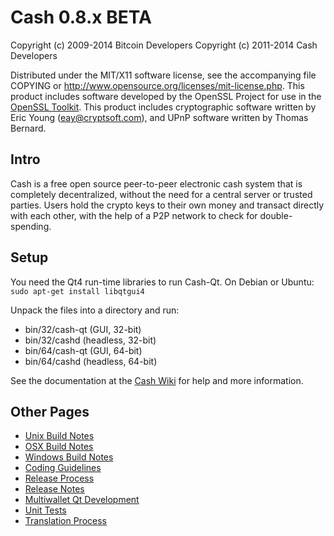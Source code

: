 Cash 0.8.x BETA
====================

Copyright (c) 2009-2014 Bitcoin Developers
Copyright (c) 2011-2014 Cash Developers

Distributed under the MIT/X11 software license, see the accompanying
file COPYING or http://www.opensource.org/licenses/mit-license.php.
This product includes software developed by the OpenSSL Project for use in the [OpenSSL Toolkit](http://www.openssl.org/). This product includes
cryptographic software written by Eric Young ([eay@cryptsoft.com](mailto:eay@cryptsoft.com)), and UPnP software written by Thomas Bernard.


Intro
---------------------
Cash is a free open source peer-to-peer electronic cash system that is
completely decentralized, without the need for a central server or trusted
parties.  Users hold the crypto keys to their own money and transact directly
with each other, with the help of a P2P network to check for double-spending.


Setup
---------------------
You need the Qt4 run-time libraries to run Cash-Qt. On Debian or Ubuntu:
	`sudo apt-get install libqtgui4`

Unpack the files into a directory and run:

- bin/32/cash-qt (GUI, 32-bit)
- bin/32/cashd (headless, 32-bit)
- bin/64/cash-qt (GUI, 64-bit)
- bin/64/cashd (headless, 64-bit)

See the documentation at the [Cash Wiki](http://cash.info)
for help and more information.


Other Pages
---------------------
- [Unix Build Notes](build-unix.md)
- [OSX Build Notes](build-osx.md)
- [Windows Build Notes](build-msw.md)
- [Coding Guidelines](coding.md)
- [Release Process](release-process.md)
- [Release Notes](release-notes.md)
- [Multiwallet Qt Development](multiwallet-qt.md)
- [Unit Tests](unit-tests.md)
- [Translation Process](translation_process.md)
